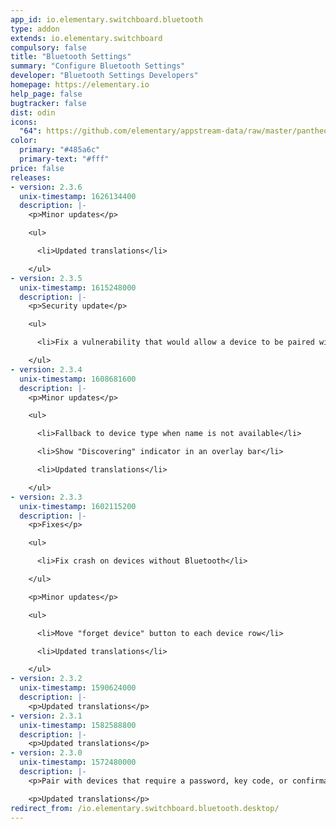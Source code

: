 ```yaml
---
app_id: io.elementary.switchboard.bluetooth
type: addon
extends: io.elementary.switchboard
compulsory: false
title: "Bluetooth Settings"
summary: "Configure Bluetooth Settings"
developer: "Bluetooth Settings Developers"
homepage: https://elementary.io
help_page: false
bugtracker: false
dist: odin
icons:
  "64": https://github.com/elementary/appstream-data/raw/master/pantheon-data/main/icons/64x64/switchboard-plug-bluetooth_bluetooth.png
color:
  primary: "#485a6c"
  primary-text: "#fff"
price: false
releases:
- version: 2.3.6
  unix-timestamp: 1626134400
  description: |-
    <p>Minor updates</p>

    <ul>

      <li>Updated translations</li>

    </ul>
- version: 2.3.5
  unix-timestamp: 1615248000
  description: |-
    <p>Security update</p>

    <ul>

      <li>Fix a vulnerability that would allow a device to be paired without explicit user authorization (CVE-2021-21367)</li>

    </ul>
- version: 2.3.4
  unix-timestamp: 1608681600
  description: |-
    <p>Minor updates</p>

    <ul>

      <li>Fallback to device type when name is not available</li>

      <li>Show "Discovering" indicator in an overlay bar</li>

      <li>Updated translations</li>

    </ul>
- version: 2.3.3
  unix-timestamp: 1602115200
  description: |-
    <p>Fixes</p>

    <ul>

      <li>Fix crash on devices without Bluetooth</li>

    </ul>

    <p>Minor updates</p>

    <ul>

      <li>Move "forget device" button to each device row</li>

      <li>Updated translations</li>

    </ul>
- version: 2.3.2
  unix-timestamp: 1590624000
  description: |-
    <p>Updated translations</p>
- version: 2.3.1
  unix-timestamp: 1582588800
  description: |-
    <p>Updated translations</p>
- version: 2.3.0
  unix-timestamp: 1572480000
  description: |-
    <p>Pair with devices that require a password, key code, or confirmation</p>

    <p>Updated translations</p>
redirect_from: /io.elementary.switchboard.bluetooth.desktop/
---
```


